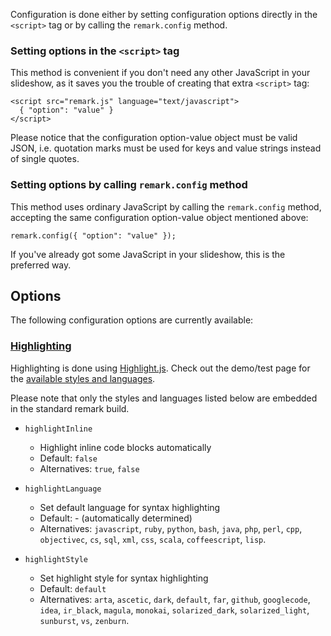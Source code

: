 Configuration is done either by setting configuration options directly in the `<script>` tag or by calling the `remark.config` method.

### Setting options in the `<script>` tag

This method is convenient if you don't need any other JavaScript in your slideshow, as it saves you the trouble of creating that extra `<script>` tag:

    <script src="remark.js" language="text/javascript">
      { "option": "value" }
    </script>

Please notice that the configuration option-value object must be valid JSON, i.e. quotation marks must be used for keys and value strings instead of single quotes.

### Setting options by calling `remark.config` method

This method uses ordinary JavaScript by calling the `remark.config` method, accepting the same configuration option-value object mentioned above:

    remark.config({ "option": "value" });

If you've already got some JavaScript in your slideshow, this is the preferred way.

## Options

The following configuration options are currently available:

### [Highlighting](#highlighting)

Highlighting is done using [Highlight.js](http://softwaremaniacs.org/soft/highlight/en/). Check out the demo/test page for the [available styles and languages](http://softwaremaniacs.org/media/soft/highlight/test.html). 

Please note that only the styles and languages listed below are embedded in the standard remark build.

* `highlightInline`
  * Highlight inline code blocks automatically
  * Default: `false`
  * Alternatives: `true`, `false`

* `highlightLanguage`
  * Set default language for syntax highlighting
  * Default: - (automatically determined)
  * Alternatives: `javascript`, `ruby`, `python`, `bash`, `java`, `php`, `perl`, `cpp`, `objectivec`, `cs`, `sql`, `xml`, `css`, `scala`, `coffeescript`, `lisp`.

* `highlightStyle`
  * Set highlight style for syntax highlighting
  * Default: `default`
  * Alternatives: `arta`, `ascetic`, `dark`, `default`, `far`, `github`, `googlecode`, `idea`, `ir_black`, `magula`, `monokai`, `solarized_dark`, `solarized_light`, `sunburst`, `vs`, `zenburn`.